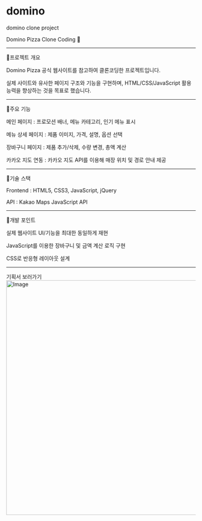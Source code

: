 # domino
domino clone project

Domino Pizza Clone Coding 🍕
<hr>

🍕프로젝트 개요

Domino Pizza 공식 웹사이트를 참고하여 클론코딩한 프로젝트입니다.

실제 사이트와 유사한 페이지 구조와 기능을 구현하며, HTML/CSS/JavaScript 활용 능력을 향상하는 것을 목표로 했습니다.
<hr>

🍕주요 기능

메인 페이지 : 프로모션 배너, 메뉴 카테고리, 인기 메뉴 표시

메뉴 상세 페이지 : 제품 이미지, 가격, 설명, 옵션 선택

장바구니 페이지 : 제품 추가/삭제, 수량 변경, 총액 계산

카카오 지도 연동 : 카카오 지도 API를 이용해 매장 위치 및 경로 안내 제공
<hr>

🍕기술 스택

Frontend : HTML5, CSS3, JavaScript, jQuery

API : Kakao Maps JavaScript API
<hr>

🍕개발 포인트

실제 웹사이트 UI/기능을 최대한 동일하게 재현

JavaScript를 이용한 장바구니 및 금액 계산 로직 구현

CSS로 반응형 레이아웃 설계
<hr>

기획서 보러가기
<a href="https://github.com/hyeji21/domino/issues/1#issue-3308266956">
  <img width="1114" height="625" alt="Image" src="https://github.com/user-attachments/assets/433bb4c0-065d-4389-abd6-fb7378f58d14" />
</a>
